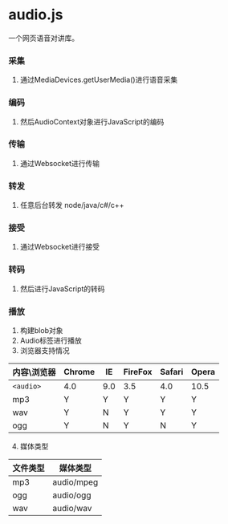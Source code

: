 # audio.js
一个网页语音对讲库。
### 采集
1. 通过MediaDevices.getUserMedia()进行语音采集
### 编码
1. 然后AudioContext对象进行JavaScript的编码
### 传输
1. 通过Websocket进行传输
### 转发
1. 任意后台转发 node/java/c#/c++
### 接受
1. 通过Websocket进行接受
### 转码
1. 然后进行JavaScript的转码
### 播放
1. 构建blob对象
2. Audio标签进行播放
3. 浏览器支持情况

|内容\浏览器|Chrome|IE|FireFox|Safari|Opera|
|---|---|---|---|---|---|
|`<audio>`|4.0|9.0|3.5|4.0|10.5|
|mp3|Y|Y|Y|Y|Y|
|wav|Y|N|Y|Y|Y|
|ogg|Y|N|Y|N|Y|

4. 媒体类型

|文件类型|媒体类型|
|---|---|
|mp3|audio/mpeg|
|ogg|audio/ogg|
|wav|audio/wav|
